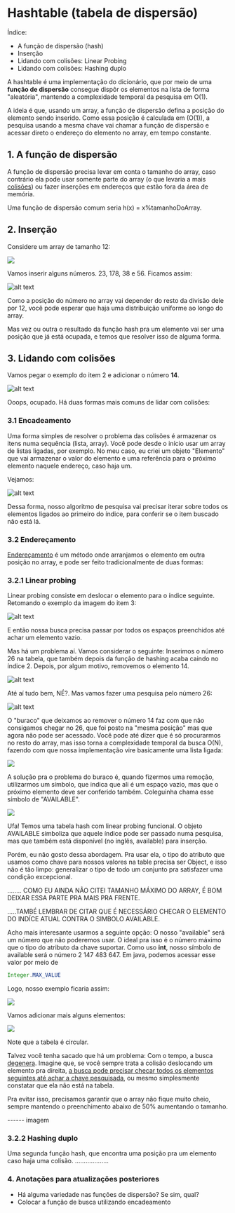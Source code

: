 # Hashtable (tabela de dispersão)

Índice:

- A função de dispersão (hash)
- Inserção
- Lidando com colisões: Linear Probing
- Lidando com colisões: Hashing duplo

A hashtable é uma implementação do dicionário, que por meio de uma <b>função de dispersão</b> consegue dispôr os elementos na lista de forma "aleatória", mantendo a complexidade temporal da pesquisa em O(1).

A ideia é que, usando um array, a função de dispersão defina a posição do elemento sendo inserido. Como essa posição é calculada em (O(1)), a pesquisa usando a mesma chave vai chamar a função de dispersão e acessar direto o endereço do elemento no array, em tempo constante.

## 1. A função de dispersão

A função de dispersão precisa levar em conta o tamanho do array, caso contrário ela pode usar somente parte do array (o que levaria a mais <u>colisões</u>) ou fazer inserções em endereços que estão fora da área de memória.

Uma função de dispersão comum seria h(x) = x%tamanhoDoArray.

## 2. Inserção

Considere um array de tamanho 12:

![](image.png)

Vamos inserir alguns números. 23, 178, 38 e 56. Ficamos assim:

![alt text](image-3.png)

Como a posição do número no array vai depender do resto da divisão dele por 12, você pode esperar que haja uma distribuição uniforme ao longo do array.

Mas vez ou outra o resultado da função hash pra um elemento vai ser uma posição que já está ocupada, e temos que resolver isso de alguma forma.

## 3. Lidando com colisões

Vamos pegar o exemplo do item 2 e adicionar o número <b>14</b>.

![alt text](image-7.png)

Ooops, ocupado. Há duas formas mais comuns de lidar com colisões:

### 3.1 Encadeamento

Uma forma simples de resolver o problema das colisões é armazenar os itens numa sequência (lista, array). Você pode desde o início usar um array de listas ligadas, por exemplo. No meu caso, eu criei um objeto "Elemento" que vai armazenar o valor do elemento e uma referência para o próximo elemento naquele endereço, caso haja um.

Vejamos:

![alt text](image-9.png)

Dessa forma, nosso algoritmo de pesquisa vai precisar iterar sobre todos os elementos ligados ao primeiro do índice, para conferir se o item buscado não está lá.

### 3.2 Endereçamento

<u>Endereçamento</u> é um método onde arranjamos o elemento em outra posição no array, e pode ser feito tradicionalmente de duas formas:

### 3.2.1 Linear probing

Linear probing consiste em deslocar o elemento para o índice seguinte. Retomando o exemplo da imagem do item 3:

![alt text](image-11.png)

E então nossa busca precisa passar por todos os espaços preenchidos até achar um elemento vazio.

Mas há um problema aí. Vamos considerar o seguinte: Inserimos o número 26 na tabela, que também depois da função de hashing acaba caindo no índice 2. Depois, por algum motivo, removemos o elemento 14.

![alt text](image-12.png)

Até aí tudo bem, NÉ?. Mas vamos fazer uma pesquisa pelo número 26:

![alt text](image-13.png)

O "buraco" que deixamos ao remover o número 14 faz com que não consigamos chegar no 26, que foi posto na "mesma posição" mas que agora não pode ser acessado. Você pode até dizer que é só procurarmos no resto do array, mas isso torna a complexidade temporal da busca O(N), fazendo com que nossa implementação vire basicamente uma lista ligada:

![](article-imgs/2024-09-28-23-53-27-image.png)

A solução pra o problema do buraco é, quando fizermos uma remoção, utilizarmos um símbolo, que indica que ali é um espaço vazio, mas que o próximo elemento deve ser conferido também. Coleguinha chama esse símbolo de "AVAILABLE".

![](article-imgs/2024-09-28-23-59-19-image.png)

Ufa! Temos uma tabela hash com linear probing funcional. O objeto AVAILABLE simboliza que aquele índice pode ser passado numa pesquisa, mas que também está disponível (no inglês, available) para inserção.

Porém, eu não gosto dessa abordagem. Pra usar ela, o tipo do atributo que usamos como chave para nossos valores na table precisa ser Object, e isso não é tão limpo: generalizar o tipo de todo um conjunto pra satisfazer uma condição excepcional.

........ COMO EU AINDA NÃO CITEI TAMANHO MÁXIMO DO ARRAY, É BOM DEIXAR ESSA PARTE PRA MAIS PRA FRENTE.

.....TAMBÉ LEMBRAR DE CITAR QUE É NECESSÁRIO CHECAR O ELEMENTO DO INDÍCE ATUAL CONTRA O SIMBOLO AVAILABLE.

Acho mais interesante usarmos a seguinte opção: O nosso "available" será um número que não poderemos usar. O ideal pra isso é o número máximo que o tipo do atributo da chave suportar. Como uso **int**, nosso símbolo de available será o número 2 147 483 647. Em java, podemos acessar esse valor por meio de 

```java
Integer.MAX_VALUE
```

Logo, nosso exemplo ficaria assim:

![](article-imgs/2024-09-29-00-11-37-image.png)

Vamos adicionar mais alguns elementos:


![](article-imgs/2024-09-29-00-41-25-image.png)

Note que a tabela é circular.





Talvez você tenha sacado que há um problema: Com o tempo, a busca <u>degenera</u>. Imagine que, se você sempre trata a colisão deslocando um elemento pra direita, <u>a busca pode precisar checar todos os elementos seguintes até achar a chave pesquisada</u>, ou mesmo simplesmente constatar que ela não está na tabela. 



Pra evitar isso, precisamos garantir que o array não fique muito cheio, sempre mantendo o preenchimento abaixo de 50% aumentando o tamanho.

------ imagem

### 3.2.2 Hashing duplo

Uma segunda função hash, que encontra uma posição pra um elemento caso haja uma colisão.
...................

### 4. Anotações para atualizações posteriores

- Há alguma variedade nas funções de dispersão? Se sim, qual?
- Colocar a função de busca utilizando encadeamento